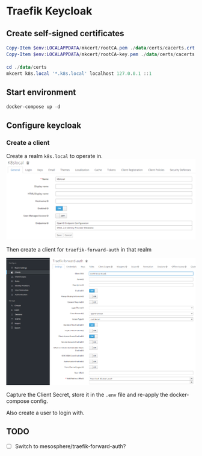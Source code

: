 # Traefik Keycloak

## Create self-signed certificates

```powershell
Copy-Item $env:LOCALAPPDATA/mkcert/rootCA.pem ./data/certs/cacerts.crt
Copy-Item $env:LOCALAPPDATA/mkcert/rootCA-key.pem ./data/certs/cacerts.key

cd ./data/certs
mkcert k8s.local '*.k8s.local' localhost 127.0.0.1 ::1
```

## Start environment

```powershell
docker-compose up -d
```

## Configure keycloak

### Create a client

Create a realm `k8s.local` to operate in.
![Create realm](images/keycloak-realm.png "k8s.local realm")

Then create a client for `traefik-forward-auth` in that realm

![Create traefik-forward-auth client](images/keycloak-client.png "traefik-forward-auth client")

Capture the Client Secret, store it in the `.env` file and re-apply the docker-compose config.

Also create a user to login with.

## TODO

- [ ] Switch to mesosphere/traefik-forward-auth?

